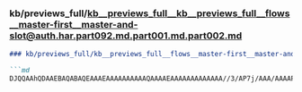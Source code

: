 ### kb/previews_full/kb__previews_full__kb__previews_full__flows__master-first__master-and-slot@auth.har.part092.md.part001.md.part002.md

```md
### kb/previews_full/kb__previews_full__flows__master-first__master-and-slot@auth.har.part092.md.part001.md (part 002)

```md
DJQQAAhQDAAEBAQABAQEAAAEAAAAAAAAAAQAAAAEAAAAAAAAAAAAA//3/AP7j/AAA/AAAAP4AAAAGAAD/AP8AAP8AAAANAQD
```

```

```
